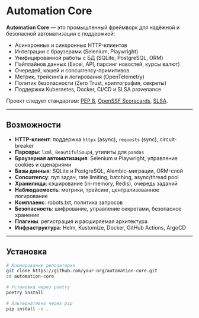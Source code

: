 # Automation Core

**Automation Core** — это промышленный фреймворк для надёжной и безопасной автоматизации с поддержкой:
- Асинхронных и синхронных HTTP-клиентов
- Интеграции с браузерами (Selenium, Playwright)
- Унифицированной работы с БД (SQLite, PostgreSQL, ORM)
- Пайплайнов данных (Excel, API, парсинг новостей, курсы валют)
- Очередей, кэшей и concurrency-примитивов
- Метрик, трейсинга и логирования (OpenTelemetry)
- Политик безопасности (Zero Trust, криптография, секреты)
- Поддержки Kubernetes, Docker, CI/CD и SLSA provenance

Проект следует стандартам: [PEP 8](https://peps.python.org/pep-0008/), [OpenSSF Scorecards](https://github.com/ossf/scorecard), [SLSA](https://slsa.dev).

---

## Возможности

- **HTTP-клиент**: поддержка `httpx` (async), `requests` (sync), circuit-breaker
- **Парсеры**: `lxml`, `BeautifulSoup4`, утилиты для `pandas`
- **Браузерная автоматизация**: Selenium и Playwright, управление cookies и сценариями
- **Базы данных**: SQLite и PostgreSQL, Alembic-миграции, ORM-слой
- **Concurrency**: пул задач, rate limiting, batching, async/thread pool
- **Хранилища**: кэширование (in-memory, Redis), очередь заданий
- **Наблюдаемость**: метрики, трейсинг, централизованное логирование
- **Комплаенс**: robots.txt, политика запросов
- **Безопасность**: шифрование, управление секретами, безопасное хранение
- **Плагины**: регистрация и расширяемая архитектура
- **Инфраструктура**: Helm, Kustomize, Docker, GitHub Actions, ArgoCD

---

## Установка

```bash
# Клонирование репозитория
git clone https://github.com/your-org/automation-core.git
cd automation-core

# Установка через poetry
poetry install

# Альтернативно через pip
pip install -e .
